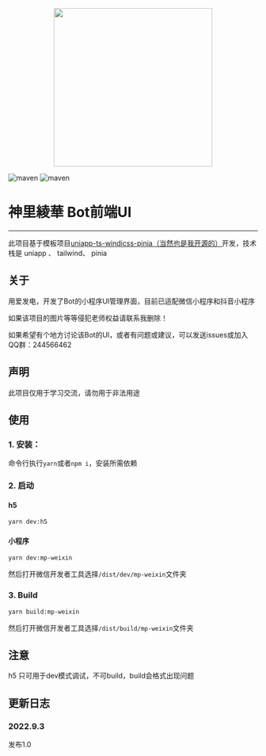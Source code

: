 <div align=center><img height="320" src="https://s1-1309644651.cos.ap-shanghai.myqcloud.com/wxFile/static/pic1.webp"/></div>

![maven](https://img.shields.io/badge/uniapp-blue)
![maven](https://img.shields.io/badge/vue-3-blue)

# 神里綾華 Bot前端UI
****
此项目基于模板项目<a href="https://github.com/sjtuli/uniapp-ts-windicss-pinia">uniapp-ts-windicss-pinia（当然也是我开源的）</a>开发，技术栈是 uniapp 、 tailwind、 pinia 
## 关于
用爱发电，开发了Bot的小程序UI管理界面，目前已适配微信小程序和抖音小程序

如果该项目的图片等等侵犯老师权益请联系我删除！  

如果希望有个地方讨论该Bot的UI，或者有问题或建议，可以发送issues或加入QQ群：244566462

## 声明
此项目仅用于学习交流，请勿用于非法用途

## 使用
### 1. 安装：
命令行执行` yarn `或者`npm i`，安装所需依赖


### 2. 启动

#### h5
```bash
yarn dev:h5
```
#### 小程序
```bash
yarn dev:mp-weixin
```
然后打开微信开发者工具选择`/dist/dev/mp-weixin`文件夹

### 3. Build
```bash
yarn build:mp-weixin
```
然后打开微信开发者工具选择`/dist/build/mp-weixin`文件夹

## 注意
h5 只可用于dev模式调试，不可build，build会格式出现问题


## 更新日志
### 2022.9.3
发布1.0
